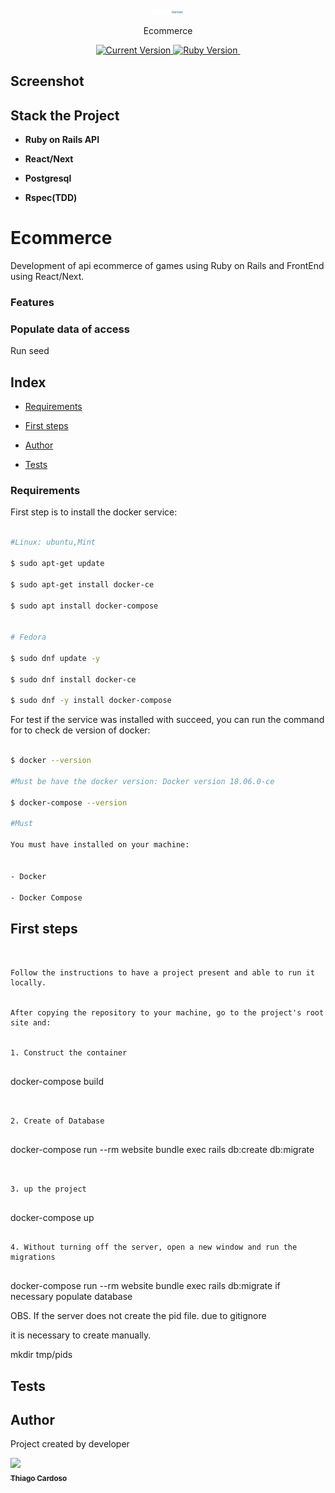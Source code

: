 <p  align="center">

<a  href="#">

<img  alt="# Ecommerce"  src="https://github.com/Thiago-Cardoso/ecommerce-api/blob/master/app/assets/images/logo-games.png"  width="50">


</a>

</p>

<p  align="center">Ecommerce</p>

<p  align="center">

<a  href="#">

<img  alt="Current Version"  src="https://img.shields.io/badge/version-1.0.0 -blue.svg">

</a>

<a  href="https://ruby-doc.org/core-2.7.1/">

<img  alt="Ruby Version"  src="https://img.shields.io/badge/Ruby-2.7.1 -green.svg"  target="_blank">

</a>

<a  href="https://guides.rubyonrails.org/6__release_notes.html">

<img  alt=""  src="https://img.shields.io/badge/Rails-~> 6.0.4-blue.svg"  target="_blank">

</a>
</p>

## Screenshot

## Stack the Project


- **Ruby on Rails API**

- **React/Next**

- **Postgresql**

- **Rspec(TDD)**


# Ecommerce

Development of api ecommerce of games using Ruby on Rails and FrontEnd using React/Next.

### Features


### Populate data of access

Run seed


## Index


- [Requirements](#requirements)

- [First steps](#first-steps)

- [Author](#author)

- [Tests](#tests)

### Requirements

First step is to install the docker service:

```bash

#Linux: ubuntu,Mint

$ sudo apt-get update

$ sudo apt-get install docker-ce

$ sudo apt install docker-compose


# Fedora

$ sudo dnf update -y

$ sudo dnf install docker-ce

$ sudo dnf -y install docker-compose

```

For test if the service was installed with succeed, you can run the command for to check de version of docker:


```bash

$ docker --version

#Must be have the docker version: Docker version 18.06.0-ce

$ docker-compose --version

#Must

You must have installed on your machine:


- Docker

- Docker Compose

```

## First steps

```


Follow the instructions to have a project present and able to run it locally.


After copying the repository to your machine, go to the project's root site and:


1. Construct the container


```

docker-compose build

```


2. Create of Database


```

docker-compose run --rm website bundle exec rails db:create db:migrate


```


3. up the project


```

docker-compose up

```

4. Without turning off the server, open a new window and run the migrations


```

docker-compose run --rm website bundle exec rails db:migrate if necessary populate database

OBS. If the server does not create the pid file. due to gitignore

it is necessary to create manually.

mkdir tmp/pids


## Tests


## Author
Project created by  developer

<!-- ALL-CONTRIBUTORS-LIST:START - Do not remove or modify this section -->

<!-- prettier-ignore -->

[<img src="https://avatars1.githubusercontent.com/u/1753070?s=460&v=4" width="100px;"/><br /><sub><b>Thiago Cardoso</b></sub>](https://github.com/Thiago-Cardoso)<br />


